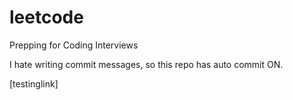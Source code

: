 # leetcode
Prepping for Coding Interviews

I hate writing commit messages, so this repo has auto commit ON.

[testinglink]
